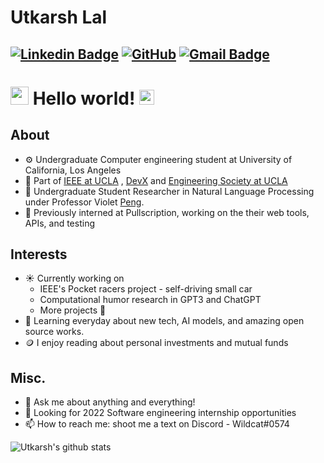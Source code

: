 # Utkarsh Lal

[![Linkedin Badge](https://img.shields.io/badge/-utkarshlal-blue?style=flat-square&logo=Linkedin&logoColor=white&link=https://www.linkedin.com/in/utkarshlal/)](https://www.linkedin.com/in/utkarshlal/) 
[![GitHub](https://img.shields.io/github/followers/utk7arsh?label=Follow&style=social)](https://github.com/utk7arsh/?tab=follow)
[![Gmail Badge](https://img.shields.io/badge/-utkarshlal01@gmail.com-c14438?style=flat-square&logo=Gmail&logoColor=white&link=mailto:utkarshlal01@gmail.com)](mailto:utkarshlal01@gmail.com)
---

# <img src="https://github.com/TheDudeThatCode/TheDudeThatCode/blob/master/Assets/Hi.gif" width="29px"> Hello world!&nbsp;<img src="https://github.com/TheDudeThatCode/TheDudeThatCode/blob/master/Assets/Earth.gif" width="24px">

  
## About

- ⚙️ Undergraduate Computer engineering student at University of California, Los Angeles 
- 🌱 Part of [IEEE at UCLA](https://github.com/UCLA-IEEE) , [DevX](https://github.com/ucladevx) and [Engineering Society at UCLA](https://github.com/ESUC)
- 🧐 Undergraduate Student Researcher in Natural Language Processing under Professor Violet [Peng](https://vnpeng.net/).  
- 🏢 Previously interned at Pullscription, working on the their web tools, APIs, and testing 

## Interests
- ☀️ Currently working on 
  - IEEE's Pocket racers project - self-driving small car
  - Computational humor research in GPT3 and ChatGPT
  - More projects 👀
- 🔭 Learning everyday about new tech, AI models, and amazing open source works.
- 🪙 I enjoy reading about personal investments and mutual funds

## Misc.
- 💬 Ask me about anything and everything!
- 📜 Looking for 2022 Software engineering internship opportunities
- 📫 How to reach me: shoot me a text on Discord - Wildcat#0574


![Utkarsh's github stats](https://github-readme-stats.vercel.app/api?username=utk7arsh&show_icons=true)
